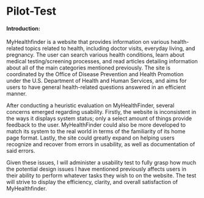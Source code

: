 # Pilot-Test


#### Introduction:

MyHealthfinder is a website that provides information on various health-related topics related to health, including doctor visits, everyday living, and pregnancy. The user can search various health conditions, learn about medical testing/screening processes, and read articles detailing information about all of the main categories mentioned previously. The site is coordinated by the Office of Disease Prevention and Health Promotion under the U.S. Department of Health and Human Services, and aims for users to have general health-related questions answered in an efficient manner. 
 
After conducting a heuristic evaluation on MyHealthFinder, several concerns emerged regarding usability. Firstly, the website is inconsistent in the ways it displays system status; only a select amount of things provide feedback to the user. MyHealthFinder could also be more developed to match its system to the real world in terms of the familiarity of its home page format. Lastly, the site could greatly expand on helping users recognize and recover from errors in usability, as well as documentation of said errors. 

Given these issues, I will administer a usability test to fully grasp how much the potential design issues I have mentioned previously affects users in their ability to perform whatever tasks they wish to on the website. The test will strive to display the efficiency, clarity, and overall satisfaction of MyHealthfinder. 

